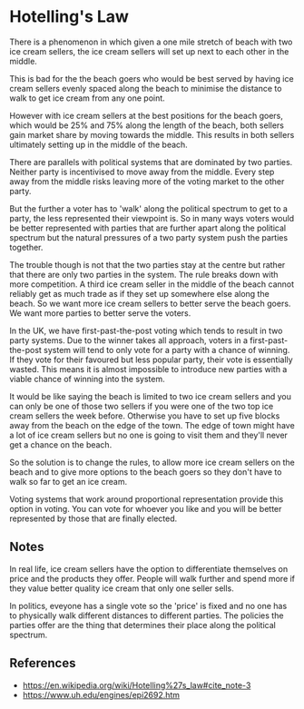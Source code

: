 
# Hotelling's Law

There is a phenomenon in which given a one mile stretch of beach with two ice cream sellers, the ice
cream sellers will set up next to each other in the middle.

This is bad for the the beach goers who would be best served by having ice cream sellers evenly
spaced along the beach to minimise the distance to walk to get ice cream from any one point.

However with ice cream sellers at the best positions for the beach goers, which would be 25% and 75%
along the length of the beach, both sellers gain market share by moving towards the middle. This
results in both sellers ultimately setting up in the middle of the beach.

There are parallels with political systems that are dominated by two parties. Neither party is
incentivised to move away from the middle. Every step away from the middle risks leaving more of the
voting market to the other party.

But the further a voter has to 'walk' along the political spectrum to get to a party, the less
represented their viewpoint is. So in many ways voters would be better represented with parties
that are further apart along the political spectrum but the natural pressures of a two party system
push the parties together.

The trouble though is not that the two parties stay at the centre but rather that there are only two
parties in the system. The rule breaks down with more competition. A third ice cream seller in the
middle of the beach cannot reliably get as much trade as if they set up somewhere else along the
beach. So we want more ice cream sellers to better serve the beach goers. We want more parties to
better serve the voters.

In the UK, we have first-past-the-post voting which tends to result in two party systems.
Due to the winner takes all approach, voters in a first-past-the-post system will tend to only vote
for a party with a chance of winning. If they vote for their favoured but less popular party, their
vote is essentially wasted. This means it is almost impossible to introduce new parties with a
viable chance of winning into the system.

It would be like saying the beach is limited to two ice cream sellers and you can only be one of
those two sellers if you were one of the two top ice cream sellers the week before. Otherwise you
have to set up five blocks away from the beach on the edge of the town. The edge of town might have
a lot of ice cream sellers but no one is going to visit them and they'll never get a chance on the
beach.

So the solution is to change the rules, to allow more ice cream sellers on the beach and to give
more options to the beach goers so they don't have to walk so far to get an ice cream.

Voting systems that work around proportional representation provide this option in voting. You can
vote for whoever you like and you will be better represented by those that are finally elected.


## Notes

In real life, ice cream sellers have the option to differentiate themselves on price and the
products they offer. People will walk further and spend more if they value better quality ice cream
that only one seller sells.

In politics, eveyone has a single vote so the 'price' is fixed and no one has to physically walk
different distances to different parties. The policies the parties offer are the thing that
determines their place along the political spectrum.


## References

- https://en.wikipedia.org/wiki/Hotelling%27s_law#cite_note-3
- https://www.uh.edu/engines/epi2692.htm
